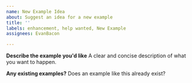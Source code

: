 ```yaml
---
name: New Example Idea
about: Suggest an idea for a new example
title: ''
labels: enhancement, help wanted, New Example
assignees: EvanBacon

---
```


**Describe the example you'd like**
A clear and concise description of what you want to happen.

**Any existing examples?**
Does an example like this already exist?
